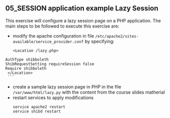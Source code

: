 ## 05_SESSION application example Lazy Session
   This exercise will configure a lazy session page on a PHP application.
   The main steps to be followed to execute this exercise are:
   * modify the apache configuration in file ``/etc/apache2/sites-available/service_provider.conf`` by specifying:
     ```
     <Location /lazy.php>
	AuthType shibboleth
	ShibRequestSetting requireSession false
	Require shibboleth
     </Location>
     ```
   * create a sample lazy session page in PHP in the file ``/var/www/html/lazy.py`` with the content from the course slides matherial
   * restart services to apply modifications
     ```
     service apache2 restart
     service shibd restart
     ```
